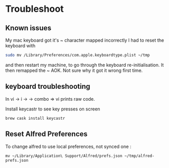 # Troubleshoot

## Known issues

My mac keyboard got it's ~ character mapped incorrectly I had to reset the
keyboard with

```bash
sudo mv /Library/Preferences/com.apple.keyboardtype.plist ~/tmp
```

and then restart my machine, to go through the keyboard re-initialisation. It
then remapped the ~ AOK. Not sure why it got it wrong first time.

## keyboard troubleshooting

In vi -> i -> <C-v> -> <key> combo => vi prints raw code.

Install keycastr to see key presses on screen

    brew cask install keycastr

## Reset Alfred Preferences

To change alfred to use local preferences, not synced one :

    mv ~/Library/Application\ Support/Alfred/prefs.json ~/tmp/alfred-prefs.json

